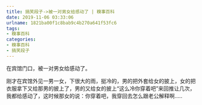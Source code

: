 ```yaml
---
title: 搞笑段子->被一对男女给感动了 | 糗事百科
date: 2019-11-06 03:33:06
urlname: 1821ba00f1c8bab9c4b270a641f53fc6
tags: 
- 糗事百科
categories:
- 糗事百科
- 搞笑段子
---
```

在宾馆门口，被一对男女给感动了。

刚才在宾馆外见一男一女，下很大的雨，挺冷的，男的把外套给女的披上，女的把衣服拿下又给那男的披上了，男的又给女的披上“这么冷你穿着吧”来回推让几次，我都给感动了，这时候那女的说：你穿着吧，我穿回去怎么跟老公解释啊.....


